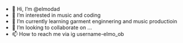 - 👋 Hi, I’m @elmodad
- 👀 I’m interested in music and coding
- 🌱 I’m currently learning garment enginnering and music productioin
- 💞️ I’m looking to collaborate on ...
- 📫 How to reach me via ig username-elmo_ob

<!---
elmodad/elmodad is a ✨ special ✨ repository because its `README.md` (this file) appears on your GitHub profile.
You can click the Preview link to take a look at your changes.
--->
